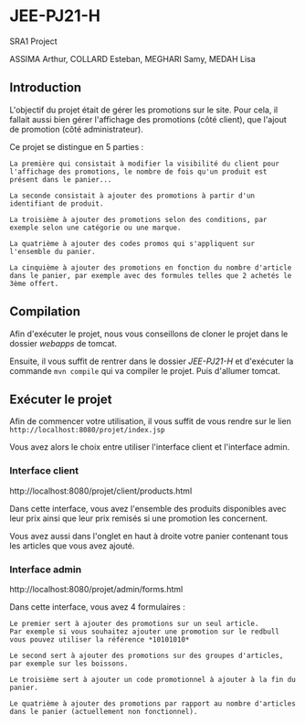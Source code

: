 # JEE-PJ21-H
SRA1 Project

ASSIMA Arthur, COLLARD Esteban, MEGHARI Samy, MEDAH Lisa

## Introduction
L'objectif du projet était de gérer les promotions sur le site.
Pour cela, il fallait aussi bien gérer l'affichage des promotions (côté client), que l'ajout de promotion (côté administrateur).

Ce projet se distingue en 5 parties :

    La première qui consistait à modifier la visibilité du client pour l'affichage des promotions, le nombre de fois qu'un produit est présent dans le panier...

    La seconde consistait à ajouter des promotions à partir d'un identifiant de produit.

    La troisième à ajouter des promotions selon des conditions, par exemple selon une catégorie ou une marque.

    La quatrième à ajouter des codes promos qui s'appliquent sur l'ensemble du panier.

    La cinquième à ajouter des promotions en fonction du nombre d'article dans le panier, par exemple avec des formules telles que 2 achetés le 3ème offert.

## Compilation 
Afin d'exécuter le projet, nous vous conseillons de cloner le projet dans le dossier *webapps* de tomcat.

Ensuite, il vous suffit de rentrer dans le dossier *JEE-PJ21-H* et d'exécuter la commande `mvn compile` qui va compiler le projet. Puis d'allumer tomcat.

## Exécuter le projet
Afin de commencer votre utilisation, il vous suffit de vous rendre sur le lien `http://localhost:8080/projet/index.jsp`

Vous avez alors le choix entre utiliser l'interface client et l'interface admin.

### Interface client

http://localhost:8080/projet/client/products.html

Dans cette interface, vous avez l'ensemble des produits disponibles avec leur prix ainsi que leur prix remisés si une promotion les concernent.

Vous avez aussi dans l'onglet en haut à droite votre panier contenant tous les articles que vous avez ajouté.

### Interface admin

http://localhost:8080/projet/admin/forms.html

Dans cette interface, vous avez 4 formulaires :

    Le premier sert à ajouter des promotions sur un seul article. 
    Par exemple si vous souhaitez ajouter une promotion sur le redbull vous pouvez utiliser la référence *10101010*

    Le second sert à ajouter des promotions sur des groupes d'articles, par exemple sur les boissons.

    Le troisième sert à ajouter un code promotionnel à ajouter à la fin du panier.

    Le quatrième à ajouter des promotions par rapport au nombre d'articles dans le panier (actuellement non fonctionnel).

